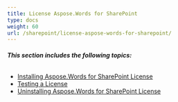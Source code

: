 ```yaml
---
title: License Aspose.Words for SharePoint
type: docs
weight: 60
url: /sharepoint/license-aspose-words-for-sharepoint/
---
```


###### **This section includes the following topics:**
- [Installing Aspose.Words for SharePoint License](/words/sharepoint/installing-aspose-words-for-sharepoint-license-html/)
- [Testing a License](/words/sharepoint/testing-a-license-html/)
- [Uninstalling Aspose.Words for SharePoint License](/words/sharepoint/uninstalling-aspose-words-for-sharepoint-license-html/)
